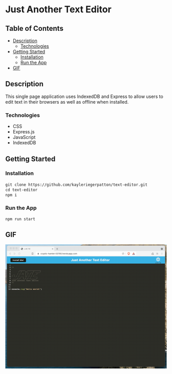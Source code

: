 # Just Another Text Editor

## Table of Contents

- [Description](#description)
  - [Technologies](#technologies)
- [Getting Started](#getting-started)
  - [Installation](#installation)
  - [Run the App](#run-the-app)
- [GIF](#gif)

## Description

This single page application uses IndexedDB and Express to allow users to edit text in their browsers as well as offline when installed.

### Technologies

- CSS
- Express.js
- JavaScript
- IndexedDB

## Getting Started

### Installation

```
git clone https://github.com/kayleriegerpatton/text-editor.git
cd text-editor
npm i
```

### Run the App

```
npm run start
```

## GIF

![In-browser text editor run-through gif](client/src/images/00-demo.gif)
